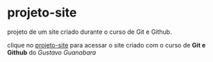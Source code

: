 # projeto-site
projeto de um site criado durante o curso de Git e Github.

clique no [projeto-site]() para acessar o site criado com o curso de **Git e Github** do *Gustavo Guanabara* 

